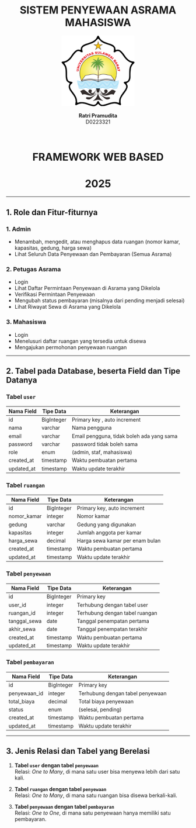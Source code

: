 <div align="center">
    <h1> SISTEM PENYEWAAN ASRAMA MAHASISWA </h1>


  <img src="unsulbar.png" alt="Logo Unsulbar" width="200"/>


  <p><strong>Ratri Pramudita</strong><br/>D0223321</p> <br>

  <h1> FRAMEWORK WEB BASED </h1>
  <h1> 2025 </h1>

</div>


---

## 1. Role dan Fitur-fiturnya

### 1. Admin
- Menambah, mengedit, atau menghapus data ruangan (nomor kamar, kapasitas, gedung, harga sewa)
- Lihat Seluruh Data Penyewaan dan Pembayaran (Semua Asrama)

### 2. Petugas Asrama
- Login  
- Lihat Daftar Permintaan Penyewaan di Asrama yang Dikelola  
- Verifikasi Permintaan Penyewaan  
- Mengubah status pembayaran (misalnya dari pending menjadi selesai)  
- Lihat Riwayat Sewa di Asrama yang Dikelola

### 3. Mahasiswa
- Login  
- Menelusuri daftar ruangan yang tersedia untuk disewa  
- Mengajukan permohonan penyewaan ruangan  

---

## 2. Tabel pada Database, beserta Field dan Tipe Datanya

### Tabel `user`

| Nama Field   | Tipe Data | Keterangan                          |
|--------------|-----------|-------------------------------------|
| id           | BigInteger| Primary key , auto increment        |
| nama         | varchar   | Nama pengguna                       |
| email        | varchar   | Email pengguna, tidak boleh ada yang sama|
| password     | varchar   | password tidak boleh sama           |
| role         | enum      | (admin, staf, mahasiswa)            |
| created_at   | timestamp | Waktu pembuatan pertama             |
| updated_at   | timestamp | Waktu update terakhir               |

### Tabel `ruangan`

| Nama Field     | Tipe Data | Keterangan                            |
|----------------|-----------|---------------------------------------|
| id             | BigInteger| Primary key, auto increment           |
| nomor_kamar    | integer   | Nomor kamar                           |
| gedung         | varchar   | Gedung yang digunakan                 |
| kapasitas      | integer   | Jumlah anggota per kamar              |
| harga_sewa     | decimal   | Harga sewa kamar per enam bulan       |
| created_at     | timestamp | Waktu pembuatan pertama               |
| updated_at     | timestamp | Waktu update terakhir                 |

### Tabel `penyewaan`

| Nama Field     | Tipe Data | Keterangan                            |
|----------------|-----------|----------------------------------------|
| id             | BigInteger| Primary key                           |
| user_id        | integer   | Terhubung dengan tabel user           |
| ruangan_id     | integer   | Terhubung dengan tabel ruangan        |
| tanggal_sewa   | date      | Tanggal penempatan pertama            |
| akhir_sewa     | date      | Tanggal penempatan terakhir           |
| created_at     | timestamp | Waktu pembuatan pertama               |
| updated_at     | timestamp | Waktu update terakhir                 |

### Tabel `pembayaran`

| Nama Field     | Tipe Data | Keterangan                            |
|----------------|-----------|---------------------------------------|
| id             | BigInteger| Primary key                           |
| penyewaan_id   | integer   | Terhubung dengan tabel penyewaan      |
| total_biaya    | decimal   | Total biaya penyewaan                 |
| status         | enum      | (selesai, pending)                    |
| created_at     | timestamp | Waktu pembuatan pertama               |
| updated_at     | timestamp | Waktu update terakhir                 |

---

## 3. Jenis Relasi dan Tabel yang Berelasi

1. **Tabel `user` dengan tabel `penyewaan`**  
   Relasi: *One to Many*, di mana satu user bisa menyewa lebih dari satu kali.  
   <!-- - Primary Key: `user.id`  
   - Foreign Key: `penyewaan.user_id` -->

2. **Tabel `ruangan` dengan tabel `penyewaan`**  
   Relasi: *One to Many*, di mana satu ruangan bisa disewa berkali-kali.  
   <!-- - Primary Key: `ruangan.id`  
   - Foreign Key: `penyewaan.ruangan_id` -->

3. **Tabel `penyewaan` dengan tabel `pembayaran`**  
   Relasi: *One to One*, di mana satu penyewaan hanya memiliki satu pembayaran.  
   <!-- - Primary Key: `penyewaan.id`  
   - Foreign Key: `pembayaran.penyewaan_id` -->
